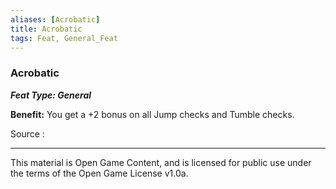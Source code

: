 ```yaml
---
aliases: [Acrobatic]
title: Acrobatic
tags: Feat, General_Feat
---
```


### Acrobatic 
***Feat Type: General***

**Benefit:** You get a +2 bonus on all Jump checks and Tumble checks.


Source :

---

This material is Open Game Content, and is licensed for public use under
the terms of the Open Game License v1.0a.
